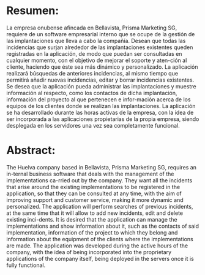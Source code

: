 # Resumen:
La empresa onubense afincada en Bellavista, Prisma Marketing SG, requiere de un software empresarial interno que se ocupe de la gestión de las implantaciones que lleva a cabo la compañía. Desean que todas las incidencias que surjan alrededor de las implantaciones existentes queden registradas en la aplicación, de modo que puedan ser consultadas en cualquier momento, con el objetivo de mejorar el soporte y aten-ción al cliente, haciendo que éste sea más dinámico y personalizado. La aplicación realizará búsquedas de anteriores incidencias, al mismo tiempo que permitirá añadir nuevas incidencias, editar y borrar incidencias existentes. Se desea que la aplicación pueda administrar las implantaciones y muestre información al respecto, como los contactos de dicha implantación, información del proyecto al que pertenecen e infor-mación acerca de los equipos de los clientes donde se realizan las implantaciones. La aplicación se ha desarrollado durante las horas activas de la empresa, con la idea de ser incorporada a las aplicaciones propietarias de la propia empresa, siendo desplegada en los servidores una vez sea completamente funcional.

# Abstract:
The Huelva company based in Bellavista, Prisma Marketing SG, requires an in-ternal business software that deals with the management of the implementations ca-rried out by the company. They want all the incidents that arise around the existing implementations to be registered in the application, so that they can be consulted at any time, with the aim of improving support and customer service, making it more dynamic and personalized. The application will perform searches of previous incidents, at the same time that it will allow to add new incidents, edit and delete existing inci-dents. It is desired that the application can manage the implementations and show information about it, such as the contacts of said implementation, information of the project to which they belong and information about the equipment of the clients where the implementations are made.  The application was developed during the active hours of the company, with the idea of being incorporated into the proprietary applications of the company itself, being deployed in the servers once it is fully functional.
